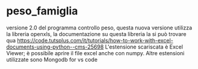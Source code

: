 # peso_famiglia
versione 2.0 del programma controllo peso, questa nuova versione utilizza la libreria openxls, la documentazione su questa libreria la si può trovare
qua https://code.tutsplus.com/it/tutorials/how-to-work-with-excel-documents-using-python--cms-25698
L'estensione scariscata è Excel Viewer; è possibile aprire il file excel anche con numpy.
Altre estensioni utilizzate sono Mongodb for vs code 
